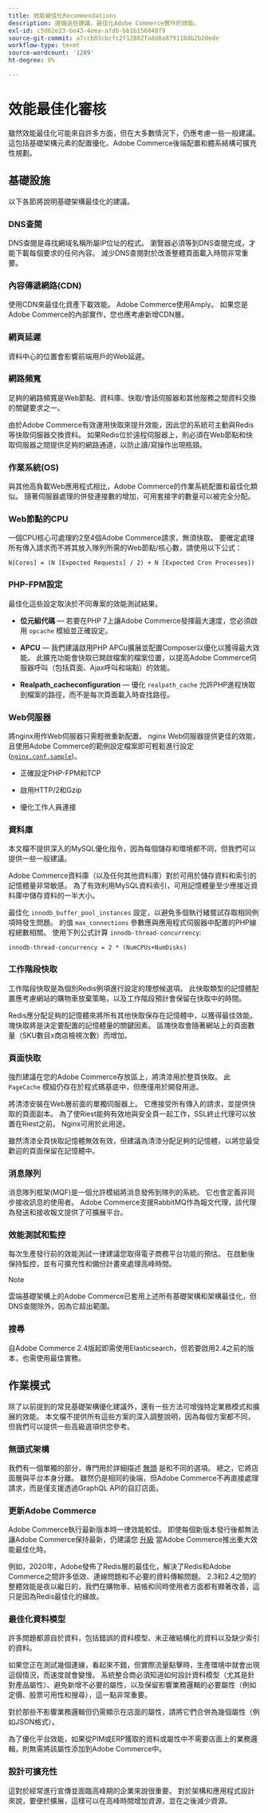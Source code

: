 ```yaml
---
title: 效能最佳化Recommendations
description: 遵循這些建議，最佳化Adobe Commerce實作的效能。
exl-id: c5d62e23-be43-4eea-afdb-bb1b156848f9
source-git-commit: a7ccb83cbcfc2f12882fa8d8a879118db2b20ede
workflow-type: tm+mt
source-wordcount: '1289'
ht-degree: 0%

---
```


# 效能最佳化審核

雖然效能最佳化可能來自許多方面，但在大多數情況下，仍應考慮一些一般建議。 這包括基礎架構元素的配置優化、Adobe Commerce後端配置和體系結構可擴充性規劃。

## 基礎設施

以下各節將說明基礎架構最佳化的建議。

### DNS查閱

DNS查閱是尋找網域名稱所屬IP位址的程式。 瀏覽器必須等到DNS查閱完成，才能下載每個要求的任何內容。 減少DNS查閱對於改善整體頁面載入時間非常重要。

### 內容傳遞網路(CDN)

使用CDN來最佳化資產下載效能。 Adobe Commerce使用Amply。 如果您是Adobe Commerce的內部實作，您也應考慮新增CDN層。

### 網頁延遲

資料中心的位置會影響前端用戶的Web延遲。

### 網路頻寬

足夠的網路頻寬是Web節點、資料庫、快取/會話伺服器和其他服務之間資料交換的關鍵要求之一。

由於Adobe Commerce有效運用快取來提升效能，因此您的系統可主動與Redis等快取伺服器交換資料。 如果Redis位於遠程伺服器上，則必須在Web節點和快取伺服器之間提供足夠的網路通道，以防止讀/寫操作出現瓶頸。

### 作業系統(OS)

與其他高負載Web應用程式相比，Adobe Commerce的作業系統配置和最佳化類似。 隨著伺服器處理的併發連接數的增加，可用套接字的數量可以被完全分配。

### Web節點的CPU

一個CPU核心可處理約2至4個Adobe Commerce請求，無須快取。 要確定處理所有傳入請求而不將其放入隊列所需的Web節點/核心數，請使用以下公式：

```
N[Cores] = (N [Expected Requests] / 2) + N [Expected Cron Processes])
```

### PHP-FPM設定

最佳化這些設定取決於不同專案的效能測試結果。

- **位元組代碼** — 若要在PHP 7上讓Adobe Commerce發揮最大速度，您必須啟用 `opcache` 模組並正確設定。

- **APCU** — 我們建議啟用PHP APCu擴展並配置Composer以優化以獲得最大效能。 此擴充功能會快取已開啟檔案的檔案位置，以提高Adobe Commerce伺服器呼叫（包括頁面、Ajax呼叫和端點）的效能。

- **Realpath_cacheconfiguration** — 優化 `realpath_cache` 允許PHP進程快取到檔案的路徑，而不是每次頁面載入時查找路徑。

### Web伺服器

將nginx用作Web伺服器只需輕微重新配置。 nginx Web伺服器提供更佳的效能，且使用Adobe Commerce的範例設定檔案即可輕鬆進行設定([`nginx.conf.sample`](https://github.com/magento/magento2/blob/2.4/nginx.conf.sample))。

- 正確設定PHP-FPM和TCP

- 啟用HTTP/2和Gzip

- 優化工作人員連接

### 資料庫

本文檔不提供深入的MySQL優化指令，因為每個儲存和環境都不同，但我們可以提供一些一般建議。

Adobe Commerce資料庫（以及任何其他資料庫）對於可用於儲存資料和索引的記憶體量非常敏感。 為了有效利用MySQL資料索引，可用記憶體量至少應接近資料庫中儲存資料的一半大小。

最佳化 `innodb_buffer_pool_instances` 設定，以避免多個執行緒嘗試存取相同例項時發生問題。 的值 `max_connections` 參數應與應用程式伺服器中配置的PHP線程總數相關。 使用下列公式計算 `innodb-thread-concurrency`:

```
innodb-thread-concurrency = 2 * (NumCPUs+NumDisks)
```

### 工作階段快取

工作階段快取是為個別Redis例項進行設定的理想候選項。 此快取類型的記憶體配置應考慮網站的購物車放棄策略，以及工作階段預計會保留在快取中的時間。

Redis應分配足夠的記憶體來將所有其他快取保存在記憶體中，以獲得最佳效能。 塊快取將是決定要配置的記憶體量的關鍵因素。 區塊快取會隨著網站上的頁面數量（SKU數目x商店檢視次數）而增加。

### 頁面快取

強烈建議在您的Adobe Commerce存放區上，將清漆用於整頁快取。 此 `PageCache` 模組仍存在於程式碼基底中，但應僅用於開發用途。

將清漆安裝在Web層前面的單獨伺服器上。 它應接受所有傳入的請求，並提供快取的頁面副本。 為了使Riest能夠有效地與安全頁一起工作，SSL終止代理可以放置在Riest之前。 Nginx可用於此用途。

雖然清漆全頁快取記憶體無效有效，但建議為清漆分配足夠的記憶體，以將您最受歡迎的頁面保留在記憶體中。

### 消息隊列

消息隊列框架(MQF)是一個允許模組將消息發佈到隊列的系統。 它也會定義非同步接收訊息的使用者。 Adobe Commerce支援RabbitMQ作為報文代理，該代理為發送和接收報文提供了可擴展平台。

### 效能測試和監控

每次生產發行前的效能測試一律建議您取得電子商務平台功能的預估。 在啟動後保持監控，並有可擴充性和備份計畫來處理高峰時間。

>[!NOTE]
>
> 雲端基礎架構上的Adobe Commerce已套用上述所有基礎架構和架構最佳化，但DNS查閱除外，因為它超出範圍。

### 搜尋

自Adobe Commerce 2.4版起即需使用Elasticsearch，但若要啟用2.4之前的版本，也需使用最佳實務。

## 作業模式

除了以前提到的常見基礎架構優化建議外，還有一些方法可增強特定業務模式和擴展的效能。 本文檔不提供所有這些方案的深入調整說明，因為每個方案都不同，但我們可以提供一些高級選項供您參考。

### 無頭式架構

我們有一個單獨的部分，專門用於詳細描述 [無頭](../../architecture/headless/adobe-commerce.md) 是和不同的選項。 總之，它將店面層與平台本身分離。 雖然仍是相同的後端，但Adobe Commerce不再直接處理請求，而是僅支援透過GraphQL API的自訂店面。

### 更新Adobe Commerce

Adobe Commerce執行最新版本時一律效能較佳。 即使每個新版本發行後都無法讓Adobe Commerce保持最新，仍建議您 [升級](../../../assets/upgrade-guide/adobe-commerce-2-4-upgrade-guide.pdf) 當Adobe Commerce推出重大效能最佳化時。

例如，2020年，Adobe發佈了Redis層的最佳化，解決了Redis和Adobe Commerce之間許多低效、連線問題和不必要的資料傳輸問題。 2.3和2.4之間的整體效能是夜以繼日的，我們在購物車、結帳和同時使用者方面都有顯著改善，這只是因為Redis最佳化的緣故。

### 最佳化資料模型

許多問題都源自於資料，包括錯誤的資料模型、未正確結構化的資料以及缺少索引的資料。

如果您正在測試幾個連線，看起來不錯，但實際流量點擊時，生產環境中就會出現這個情況，而速度就會變慢。 系統整合商必須知道如何設計資料模型（尤其是針對產品屬性）、避免新增不必要的屬性，以及保留影響業務邏輯的必要屬性（例如定價、股票可用性和搜尋），這一點非常重要。

對於那些不影響業務邏輯但仍需顯示在店面的屬性，請將它們合併為幾個屬性（例如JSON格式）。

為了優化平台效能，如果從PIM或ERP獲取的資料或屬性中不需要店面上的業務邏輯，則無需將該屬性添加到Adobe Commerce中。

### 設計可擴充性

這對於經常進行宣傳並面臨高峰期的企業來說很重要。 對於架構和應用程式設計來說，要便於擴展，這樣可以在高峰時間增加資源，並在之後減少資源。

